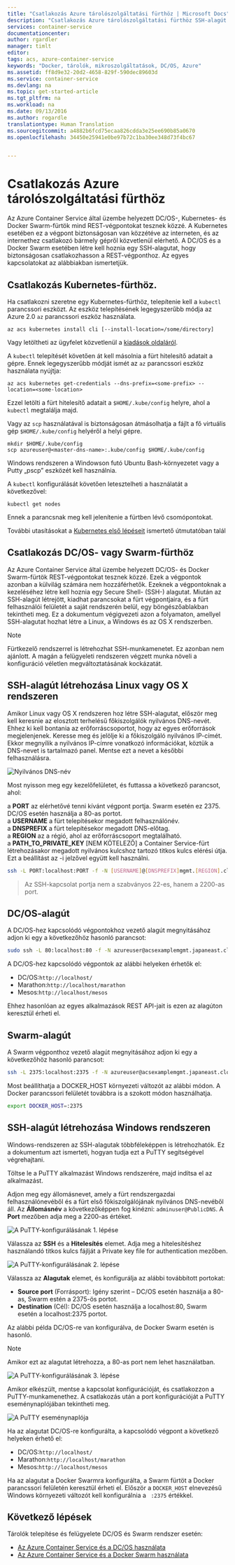 ```yaml
---
title: "Csatlakozás Azure tárolószolgáltatási fürthöz | Microsoft Docs"
description: "Csatlakozás Azure tárolószolgáltatási fürthöz SSH-alagút segítségével"
services: container-service
documentationcenter: 
author: rgardler
manager: timlt
editor: 
tags: acs, azure-container-service
keywords: "Docker, tárolók, mikroszolgáltatások, DC/OS, Azure"
ms.assetid: ff8d9e32-20d2-4658-829f-590dec89603d
ms.service: container-service
ms.devlang: na
ms.topic: get-started-article
ms.tgt_pltfrm: na
ms.workload: na
ms.date: 09/13/2016
ms.author: rogardle
translationtype: Human Translation
ms.sourcegitcommit: a4882b6fcd75ecaa826cdda3e25ee690b85a0670
ms.openlocfilehash: 34450e25941e0be97b72c1ba30ee348d73f4bc67


---
```

# <a name="connect-to-an-azure-container-service-cluster"></a>Csatlakozás Azure tárolószolgáltatási fürthöz
Az Azure Container Service által üzembe helyezett DC/OS-, Kubernetes- és Docker Swarm-fürtök mind REST-végpontokat tesznek közzé.  A Kubernetes esetében ez a végpont biztonságosan van közzétéve az interneten, és az internethez csatlakozó bármely gépről közvetlenül elérhető. A DC/OS és a Docker Swarm esetében létre kell hoznia egy SSH-alagutat, hogy biztonságosan csatlakozhasson a REST-végponthoz. Az egyes kapcsolatokat az alábbiakban ismertetjük.

## <a name="connecting-to-a-kubernetes-cluster"></a>Csatlakozás Kubernetes-fürthöz.
Ha csatlakozni szeretne egy Kubernetes-fürthöz, telepítenie kell a `kubectl` parancssori eszközt.  Az eszköz telepítésének legegyszerűbb módja az Azure 2.0 `az` parancssori eszköz használata.

```console
az acs kubernetes install cli [--install-location=/some/directory]
```

Vagy letöltheti az ügyfelet közvetlenül a [kiadások oldaláról](https://github.com/kubernetes/kubernetes/blob/master/CHANGELOG.md#downloads-for-v146).

A `kubectl` telepítését követően át kell másolnia a fürt hitelesítő adatait a gépre.  Ennek legegyszerűbb módját ismét az `az` parancssori eszköz használata nyújtja:

```console
az acs kubernetes get-credentials --dns-prefix=<some-prefix> --location=<some-location>
```

Ezzel letölti a fürt hitelesítő adatait a `$HOME/.kube/config` helyre, ahol a `kubectl` megtalálja majd.

Vagy az `scp` használatával is biztonságosan átmásolhatja a fájlt a fő virtuális gép `$HOME/.kube/config` helyéről a helyi gépre.

```console
mkdir $HOME/.kube/config
scp azureuser@<master-dns-name>:.kube/config $HOME/.kube/config
```

Windows rendszeren a Windowson futó Ubuntu Bash-környezetet vagy a Putty „pscp” eszközét kell használnia.

A `kubectl` konfigurálását követően letesztelheti a használatát a következővel:

```console
kubectl get nodes
```

Ennek a parancsnak meg kell jelenítenie a fürtben lévő csomópontokat.

További utasításokat a [Kubernetes első lépéseit](http://kubernetes.io/docs/user-guide/quick-start/) ismertető útmutatóban talál

## <a name="connecting-to-a-dcos-or-swarm-cluster"></a>Csatlakozás DC/OS- vagy Swarm-fürthöz

Az Azure Container Service által üzembe helyezett DC/OS- és Docker Swarm-fürtök REST-végpontokat tesznek közzé. Ezek a végpontok azonban a külvilág számára nem hozzáférhetők. Ezeknek a végpontoknak a kezeléséhez létre kell hoznia egy Secure Shell- (SSH-) alagutat. Miután az SSH-alagút létrejött, kiadhat parancsokat a fürt végpontjaira, és a fürt felhasználói felületét a saját rendszerén belül, egy böngészőablakban tekintheti meg. Ez a dokumentum végigvezeti azon a folyamaton, amellyel SSH-alagutat hozhat létre a Linux, a Windows és az OS X rendszerben.

> [!NOTE]
> Fürtkezelő rendszerrel is létrehozhat SSH-munkamenetet. Ez azonban nem ajánlott. A magán a felügyeleti rendszeren végzett munka növeli a konfiguráció véletlen megváltoztatásának kockázatát.   
> 
> 

## <a name="create-an-ssh-tunnel-on-linux-or-os-x"></a>SSH-alagút létrehozása Linux vagy OS X rendszeren
Amikor Linux vagy OS X rendszeren hoz létre SSH-alagutat, először meg kell keresnie az elosztott terhelésű főkiszolgálók nyilvános DNS-nevét. Ehhez ki kell bontania az erőforráscsoportot, hogy az egyes erőforrások megjelenjenek. Keresse meg és jelölje ki a főkiszolgáló nyilvános IP-címét. Ekkor megnyílik a nyilvános IP-címre vonatkozó információkat, köztük a DNS-nevet is tartalmazó panel. Mentse ezt a nevet a későbbi felhasználásra. <br />

![Nyilvános DNS-név](media/pubdns.png)

Most nyisson meg egy kezelőfelületet, és futtassa a következő parancsot, ahol:

a **PORT** az elérhetővé tenni kívánt végpont portja. Swarm esetén ez 2375. DC/OS esetén használja a 80-as portot.  
a **USERNAME** a fürt telepítésekor megadott felhasználónév.  
a **DNSPREFIX** a fürt telepítésekor megadott DNS-előtag.  
a **REGION** az a régió, ahol az erőforráscsoport megtalálható.  
a **PATH_TO_PRIVATE_KEY** [NEM KÖTELEZŐ] a Container Service-fürt létrehozásakor megadott nyilvános kulcshoz tartozó titkos kulcs elérési útja. Ezt a beállítást az -i jelzővel együtt kell használni.

```bash
ssh -L PORT:localhost:PORT -f -N [USERNAME]@[DNSPREFIX]mgmt.[REGION].cloudapp.azure.com -p 2200
```
> Az SSH-kapcsolat portja nem a szabványos 22-es, hanem a 2200-as port.
> 
> 

## <a name="dcos-tunnel"></a>DC/OS-alagút
A DC/OS-hez kapcsolódó végpontokhoz vezető alagút megnyitásához adjon ki egy a következőhöz hasonló parancsot:

```bash
sudo ssh -L 80:localhost:80 -f -N azureuser@acsexamplemgmt.japaneast.cloudapp.azure.com -p 2200
```

A DC/OS-hez kapcsolódó végpontok az alábbi helyeken érhetők el:

* DC/OS:`http://localhost/`
* Marathon:`http://localhost/marathon`
* Mesos:`http://localhost/mesos`

Ehhez hasonlóan az egyes alkalmazások REST API-jait is ezen az alagúton keresztül érheti el.

## <a name="swarm-tunnel"></a>Swarm-alagút
A Swarm végponthoz vezető alagút megnyitásához adjon ki egy a következőhöz hasonló parancsot:

```bash
ssh -L 2375:localhost:2375 -f -N azureuser@acsexamplemgmt.japaneast.cloudapp.azure.com -p 2200
```

Most beállíthatja a DOCKER_HOST környezeti változót az alábbi módon. A Docker parancssori felületét továbbra is a szokott módon használhatja.

```bash
export DOCKER_HOST=:2375
```

## <a name="create-an-ssh-tunnel-on-windows"></a>SSH-alagút létrehozása Windows rendszeren
Windows-rendszeren az SSH-alagutak többféleképpen is létrehozhatók. Ez a dokumentum azt ismerteti, hogyan tudja ezt a PuTTY segítségével végrehajtani.

Töltse le a PuTTY alkalmazást Windows rendszerére, majd indítsa el az alkalmazást.

Adjon meg egy állomásnevet, amely a fürt rendszergazdai felhasználónevéből és a fürt első főkiszolgálójának nyilvános DNS-nevéből áll. Az **Állomásnév** a következőképpen fog kinézni: `adminuser@PublicDNS`. A **Port** mezőben adja meg a 2200-as értéket.

![A PuTTY-konfigurálásának 1. lépése](media/putty1.png)

Válassza az **SSH** és a **Hitelesítés** elemet. Adja meg a hitelesítéshez használandó titkos kulcs fájlját a Private key file for authentication mezőben.

![A PuTTY-konfigurálásának 2. lépése](media/putty2.png)

Válassza az **Alagutak** elemet, és konfigurálja az alábbi továbbított portokat:

* **Source port** (Forrásport): Igény szerint – DC/OS esetén használja a 80-as, Swarm estén a 2375-ös portot.
* **Destination** (Cél): DC/OS esetén használja a localhost:80, Swarm esetén a localhost:2375 portot.

Az alábbi példa DC/OS-re van konfigurálva, de Docker Swarm esetén is hasonló.

> [!NOTE]
> Amikor ezt az alagutat létrehozza, a 80-as port nem lehet használatban.
> 
> 

![A PuTTY-konfigurálásának 3. lépése](media/putty3.png)

Amikor elkészült, mentse a kapcsolat konfigurációját, és csatlakozzon a PuTTY-munkamenethez. A csatlakozás után a port konfigurációját a PuTTY eseménynaplójában tekintheti meg.

![A PuTTY eseménynaplója](media/putty4.png)

Ha az alagutat DC/OS-re konfigurálta, a kapcsolódó végpont a következő helyeken érhető el:

* DC/OS:`http://localhost/`
* Marathon:`http://localhost/marathon`
* Mesos:`http://localhost/mesos`

Ha az alagutat a Docker Swarmra konfigurálta, a Swarm fürtöt a Docker parancssori felületén keresztül érheti el. Először a `DOCKER_HOST` elnevezésű Windows környezeti változót kell konfigurálnia a ` :2375` értékkel.

## <a name="next-steps"></a>Következő lépések
Tárolók telepítése és felügyelete DC/OS és Swarm rendszer esetén:

* [Az Azure Container Service és a DC/OS használata](container-service-mesos-marathon-rest.md)
* [Az Azure Container Service és a Docker Swarm használata](container-service-docker-swarm.md)




<!--HONumber=Nov16_HO4-->


